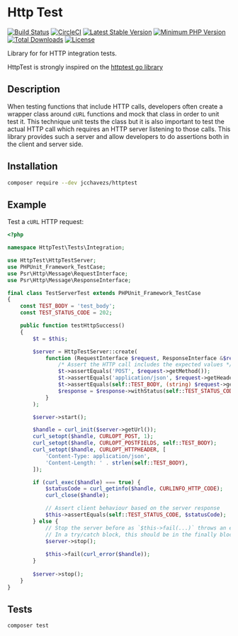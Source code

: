 # Http Test

[![Build Status](https://travis-ci.org/jcchavezs/httptest-php.svg?branch=master)](https://travis-ci.org/jcchavezs/httptest-php)
[![CircleCI](https://circleci.com/gh/jcchavezs/httptest-php/tree/master.svg?style=svg)](https://circleci.com/gh/jcchavezs/httptest-php/tree/master)
[![Latest Stable Version](https://poser.pugx.org/jcchavezs/httptest/v/stable)](https://packagist.org/packages/jcchavezs/httptest)
[![Minimum PHP Version](https://img.shields.io/badge/php-%3E%3D%205.4-8892BF.svg)](https://php.net/)
[![Total Downloads](https://poser.pugx.org/jcchavezs/httptest/downloads)](https://packagist.org/packages/jcchavezs/httptest)
[![License](https://poser.pugx.org/jcchavezs/httptest/license)](https://packagist.org/packages/jcchavezs/httptest)

Library for for HTTP integration tests.

HttpTest is strongly inspired on the [httptest go library](https://golang.org/pkg/net/http/httptest)

## Description

When testing functions that include HTTP calls, developers often create a wrapper class around `cURL`
functions and mock that class in order to unit test it. This technique unit tests the class but it is 
also important to test the actual HTTP call which requires an HTTP server listening to those calls. This
library provides such a server and allow developers to do assertions both in the client and server side.

## Installation

```bash
composer require --dev jcchavezs/httptest
```

## Example

Test a `cURL` HTTP request:

```php
<?php

namespace HttpTest\Tests\Integration;

use HttpTest\HttpTestServer;
use PHPUnit_Framework_TestCase;
use Psr\Http\Message\RequestInterface;
use Psr\Http\Message\ResponseInterface;

final class TestServerTest extends PHPUnit_Framework_TestCase
{
    const TEST_BODY = 'test_body';
    const TEST_STATUS_CODE = 202;

    public function testHttpSuccess()
    {
        $t = $this;

        $server = HttpTestServer::create(
            function (RequestInterface $request, ResponseInterface &$response) use ($t) {
                /* Assert the HTTP call includes the expected values */
                $t->assertEquals('POST', $request->getMethod());
                $t->assertEquals('application/json', $request->getHeader('Content-Type')[0]);
                $t->assertEquals(self::TEST_BODY, (string) $request->getBody());
                $response = $response->withStatus(self::TEST_STATUS_CODE);
            }
        );

        $server->start();

        $handle = curl_init($server->getUrl());
        curl_setopt($handle, CURLOPT_POST, 1);
        curl_setopt($handle, CURLOPT_POSTFIELDS, self::TEST_BODY);
        curl_setopt($handle, CURLOPT_HTTPHEADER, [
            'Content-Type: application/json',
            'Content-Length: ' . strlen(self::TEST_BODY),
        ]);

        if (curl_exec($handle) === true) {
            $statusCode = curl_getinfo($handle, CURLINFO_HTTP_CODE);
            curl_close($handle);

            // Assert client behaviour based on the server response
            $this->assertEquals(self::TEST_STATUS_CODE, $statusCode);
        } else {
            // Stop the server before as `$this->fail(...)` throws an exception
            // In a try/catch block, this should be in the finally block
            $server->stop();
            
            $this->fail(curl_error($handle));
        }
        
        $server->stop();
    }
}
```

## Tests

```bash
composer test
```
